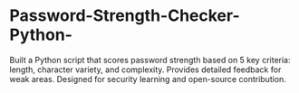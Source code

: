 # Password-Strength-Checker-Python-
Built a Python script that scores password strength based on 5 key criteria: length, character variety, and complexity. Provides detailed feedback for weak areas. Designed for security learning and open-source contribution.
